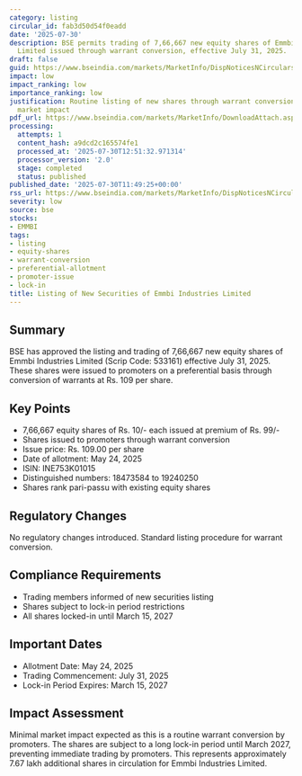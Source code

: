 ```yaml
---
category: listing
circular_id: fab3d50d54f0eadd
date: '2025-07-30'
description: BSE permits trading of 7,66,667 new equity shares of Emmbi Industries
  Limited issued through warrant conversion, effective July 31, 2025.
draft: false
guid: https://www.bseindia.com/markets/MarketInfo/DispNoticesNCirculars.aspx?Noticeid={B59944B3-6E50-4CBB-A3D5-2EC485AAF896}&noticeno=20250730-18&dt=07/30/2025&icount=18&totcount=37&flag=0
impact: low
impact_ranking: low
importance_ranking: low
justification: Routine listing of new shares through warrant conversion with limited
  market impact
pdf_url: https://www.bseindia.com/markets/MarketInfo/DownloadAttach.aspx?id=20250730-18&attachedId=
processing:
  attempts: 1
  content_hash: a9dcd2c165574fe1
  processed_at: '2025-07-30T12:51:32.971314'
  processor_version: '2.0'
  stage: completed
  status: published
published_date: '2025-07-30T11:49:25+00:00'
rss_url: https://www.bseindia.com/markets/MarketInfo/DispNoticesNCirculars.aspx?Noticeid={B59944B3-6E50-4CBB-A3D5-2EC485AAF896}&noticeno=20250730-18&dt=07/30/2025&icount=18&totcount=37&flag=0
severity: low
source: bse
stocks:
- EMMBI
tags:
- listing
- equity-shares
- warrant-conversion
- preferential-allotment
- promoter-issue
- lock-in
title: Listing of New Securities of Emmbi Industries Limited
---
```


## Summary

BSE has approved the listing and trading of 7,66,667 new equity shares of Emmbi Industries Limited (Scrip Code: 533161) effective July 31, 2025. These shares were issued to promoters on a preferential basis through conversion of warrants at Rs. 109 per share.

## Key Points

- 7,66,667 equity shares of Rs. 10/- each issued at premium of Rs. 99/-
- Shares issued to promoters through warrant conversion
- Issue price: Rs. 109.00 per share
- Date of allotment: May 24, 2025
- ISIN: INE753K01015
- Distinguished numbers: 18473584 to 19240250
- Shares rank pari-passu with existing equity shares

## Regulatory Changes

No regulatory changes introduced. Standard listing procedure for warrant conversion.

## Compliance Requirements

- Trading members informed of new securities listing
- Shares subject to lock-in period restrictions
- All shares locked-in until March 15, 2027

## Important Dates

- Allotment Date: May 24, 2025
- Trading Commencement: July 31, 2025
- Lock-in Period Expires: March 15, 2027

## Impact Assessment

Minimal market impact expected as this is a routine warrant conversion by promoters. The shares are subject to a long lock-in period until March 2027, preventing immediate trading by promoters. This represents approximately 7.67 lakh additional shares in circulation for Emmbi Industries Limited.